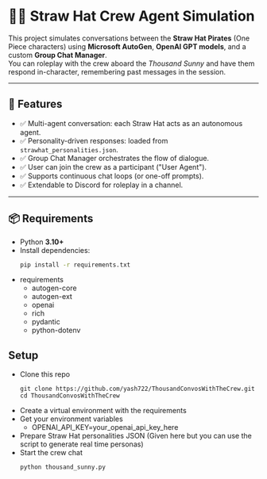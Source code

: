# 🏴‍☠️ Straw Hat Crew Agent Simulation  

This project simulates conversations between the **Straw Hat Pirates** (One Piece characters) using **Microsoft AutoGen**, **OpenAI GPT models**, and a custom **Group Chat Manager**.  
You can roleplay with the crew aboard the *Thousand Sunny* and have them respond in-character, remembering past messages in the session.  

---

## 🚀 Features
- ✅ Multi-agent conversation: each Straw Hat acts as an autonomous agent.  
- ✅ Personality-driven responses: loaded from `strawhat_personalities.json`.  
- ✅ Group Chat Manager orchestrates the flow of dialogue.  
- ✅ User can join the crew as a participant ("User Agent").  
- ✅ Supports continuous chat loops (or one-off prompts).  
- ✅ Extendable to Discord for roleplay in a channel.  

---

## 📦 Requirements
- Python **3.10+**
- Install dependencies:
  ```bash
  pip install -r requirements.txt

- requirements
    - autogen-core
    - autogen-ext
    - openai
    - rich
    - pydantic
    - python-dotenv

## Setup
- Clone this repo
    ```
    git clone https://github.com/yash722/ThousandConvosWithTheCrew.git
    cd ThousandConvosWithTheCrew
    ```
- Create a virtual environment with the requirements
- Get your environment variables
    - OPENAI_API_KEY=your_openai_api_key_here
- Prepare Straw Hat personalities JSON (Given here but you can use the script to generate real time personas)
- Start the crew chat
    ```
    python thousand_sunny.py
    ```